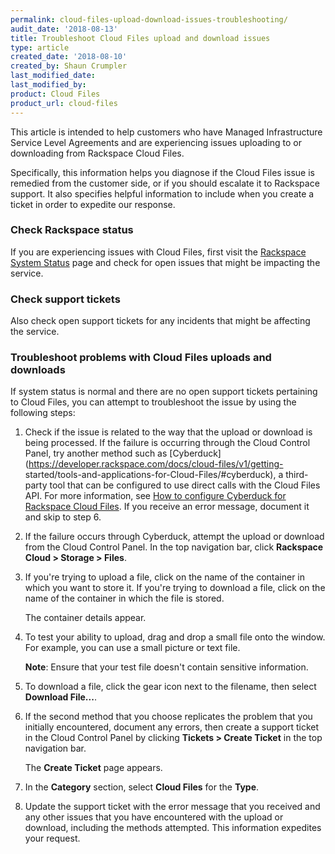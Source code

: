 ```yaml
---
permalink: cloud-files-upload-download-issues-troubleshooting/
audit_date: '2018-08-13'
title: Troubleshoot Cloud Files upload and download issues
type: article
created_date: '2018-08-10'
created_by: Shaun Crumpler
last_modified_date: 
last_modified_by: 
product: Cloud Files
product_url: cloud-files
---
```


This article is intended to help customers who have Managed Infrastructure Service Level Agreements and are experiencing 
issues uploading to or downloading from Rackspace Cloud Files.

Specifically, this information helps you diagnose if the Cloud Files issue is remedied from the customer side, or if you 
should escalate it to Rackspace support. It also specifies helpful information to include when you create a ticket in order 
to expedite our response.

### Check Rackspace status

If you are experiencing issues with Cloud Files, first visit the 
[Rackspace System Status](https://rackspace.service-now.com/system_status/) page and check for open issues that might be 
impacting the service. 

### Check support tickets

Also check open support tickets for any incidents that might be affecting the service. 

### Troubleshoot problems with Cloud Files uploads and downloads

If system status is normal and there are no open support tickets pertaining to Cloud Files, you can attempt to troubleshoot 
the issue by using the following steps:

1. Check if the issue is related to the way that the upload or download is being processed. If the failure is occurring 
   through the Cloud Control Panel, try another method such as 
   [Cyberduck](https://developer.rackspace.com/docs/cloud-files/v1/getting-
   started/tools-and-applications-for-Cloud-Files/#cyberduck), 
   a third-party tool that can be configured to use direct calls with the Cloud Files API. For more information, see [How to configure Cyberduck for Rackspace Cloud Files](https://community.rackspace.com/general/f/general-discussion-forum/8486/how-to-configure-cyberduck-for-rackspace-cloud-files). If you receive an error message, document it and skip to step 6.
2. If the failure occurs through Cyberduck, attempt the upload or download from the Cloud Control Panel. In the top 
   navigation bar, click **Rackspace Cloud > Storage > Files**.
3. If you're trying to upload a file, click on the name of the container in which you want to store it. If you're trying to 
   download a file, click on the name of the container in which the file is stored. 
   
   The container details appear.
4. To test your ability to upload, drag and drop a small file onto the window. For example, you can use a small picture or 
   text file. 
   
   **Note**: Ensure that your test file doesn't contain sensitive information.
5. To download a file, click the gear icon next to the filename, then select **Download File...**.
6. If the second method that you choose replicates the problem that you initially encountered, document any errors, then 
   create a support ticket in the Cloud Control Panel by clicking **Tickets > Create Ticket** in the top navigation bar. 
   
   The **Create Ticket** page appears.
7. In the **Category** section, select **Cloud Files** for the **Type**. 
8. Update the support ticket with the error message that you received and any other issues that you have encountered with 
   the upload or download, including the methods attempted. This information expedites your request.
